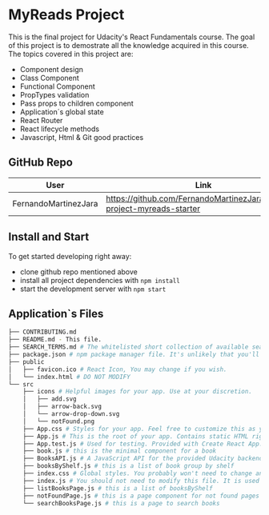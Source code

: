 # MyReads Project

This is the final project for Udacity's React Fundamentals course. The goal of this project is to demostrate all the knowledge acquired in this course.
The topics covered in this project are:

- Component design
- Class Component
- Functional Component
- PropTypes validation
- Pass props to children component
- Application´s global state
- React Router
- React lifecycle methods
- Javascript, Html & Git good practices

## GitHub Repo

User | Link
------------ | -------------
FernandoMartinezJara | <https://github.com/FernandoMartinezJara/reactnd-project-myreads-starter>

## Install and Start

To get started developing right away:

- clone github repo mentioned above
- install all project dependencies with `npm install`
- start the development server with `npm start`

## Application`s Files

```bash
├── CONTRIBUTING.md
├── README.md - This file.
├── SEARCH_TERMS.md # The whitelisted short collection of available search terms for you to use with your app.
├── package.json # npm package manager file. It's unlikely that you'll need to modify this.
├── public
│   ├── favicon.ico # React Icon, You may change if you wish.
│   └── index.html # DO NOT MODIFY
└── src
    ├── icons # Helpful images for your app. Use at your discretion.
    │   ├── add.svg
    │   ├── arrow-back.svg
    │   └── arrow-drop-down.svg
    │   └── notFound.png
    ├── App.css # Styles for your app. Feel free to customize this as you desire.
    ├── App.js # This is the root of your app. Contains static HTML right now.
    ├── App.test.js # Used for testing. Provided with Create React App. Testing is encouraged, but not required.
    ├── book.js # this is the minimal component for a book
    ├── BooksAPI.js # A JavaScript API for the provided Udacity backend. Instructions for the methods are below.
    ├── booksByShelf.js # this is a list of book group by shelf
    ├── index.css # Global styles. You probably won't need to change anything here.
    ├── index.js # You should not need to modify this file. It is used for DOM rendering only.
    ├── listBooksPage.js # this is a list of booksByShelf
    ├── notFoundPage.js # this is a page component for not found pages 
    └── searchBooksPage.js # this is a page to search books
```
